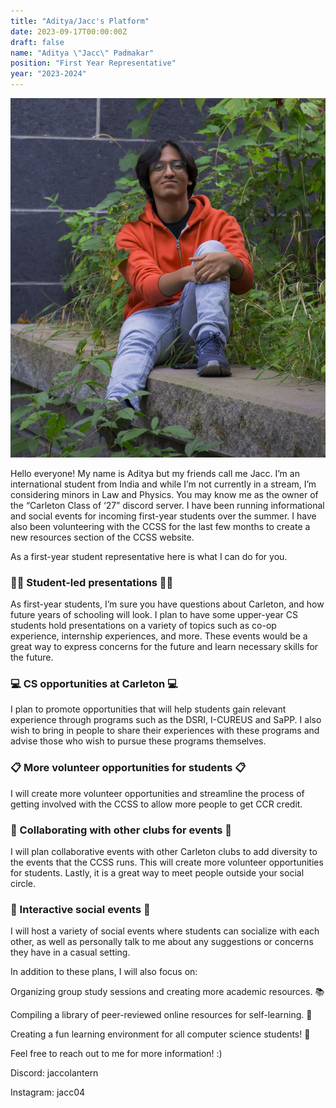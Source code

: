 ```yaml
---
title: "Aditya/Jacc's Platform"
date: 2023-09-17T00:00:00Z
draft: false
name: "Aditya \"Jacc\" Padmakar"
position: "First Year Representative"
year: "2023-2024"
---
```


![Aidan](/images/first_year_reps/2023/jacc.jpg)

Hello everyone!
My name is Aditya but my friends call me Jacc. I’m an international student from India and while I’m not currently in a stream, I’m considering minors in Law and Physics. You may know me as the owner of the “Carleton Class of ‘27” discord server. I have been running informational and social events for incoming first-year students over the summer. I have also been volunteering with the CCSS for the last few months to create a new resources section of the CCSS website.

As a first-year student representative here is what I can do for you.

### 🧑‍🎓 Student-led presentations 🧑‍🎓

As first-year students, I’m sure you have questions about Carleton, and how future years of schooling will look. I plan to have some upper-year CS students hold presentations on a variety of topics such as co-op experience, internship experiences, and more. These events would be a great way to express concerns for the future and learn necessary skills for the future.

### 💻 CS opportunities at Carleton 💻

I plan to promote opportunities that will help students gain relevant experience through programs such as the DSRI, I-CUREUS and SaPP. I also wish to bring in people to share their experiences with these programs and advise those who wish to pursue these programs themselves.

### 📋 More volunteer opportunities for students 📋

I will create more volunteer opportunities and streamline the process of getting involved with the CCSS to allow more people to get CCR credit.  

### 🤝 Collaborating with other clubs for events 🤝

I will plan collaborative events with other Carleton clubs to add diversity to the events that the CCSS runs. This will create more volunteer opportunities for students. Lastly, it is a great way to meet people outside your social circle.

### 🎉 Interactive social events 🎉

I will host a variety of social events where students can socialize with each other, as well as personally talk to me about any suggestions or concerns they have in a casual setting.

In addition to these plans, I will also focus on:

Organizing group study sessions and creating more academic resources. 📚

Compiling a library of peer-reviewed online resources for self-learning. 🧠

Creating a fun learning environment for all computer science students! 💪

Feel free to reach out to me for more information! :)

Discord: jaccolantern

Instagram: jacc04
